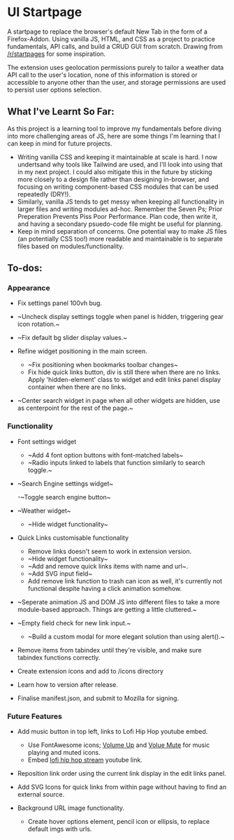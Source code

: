 # UI Startpage

A startpage to replace the browser's default New Tab in the form of a Firefox-Addon. Using vanilla JS, HTML, and CSS as a project to practice fundamentals, API calls, and build a CRUD GUI from scratch. Drawing from [/r/startpages](https://www.reddit.com/r/startpages/) for some inspiration.

The extension uses geolocation permissions purely to tailor a weather data API call to the user's location, none of this information is stored or accessible to anyone other than the user, and storage permissions are used to persist user options selection.

## What I've Learnt So Far:

As this project is a learning tool to improve my fundamentals before diving into more challenging areas of JS, here are some things I'm learning that I can keep in mind for future projects.

- Writing vanilla CSS and keeping it maintainable at scale is hard. I now undertsand why tools like Tailwind are used, and I'll look into using that in my next project. I could also mitigate this in the future by sticking more closely to a design file rather than designing in-browser, and focusing on writing component-based CSS modules that can be used repeatedly (DRY!).
- Similarly, vanilla JS tends to get messy when keeping all functionality in larger files and writing modules ad-hoc. Remember the Seven Ps; Prior Preperation Prevents Piss Poor Performance. Plan code, then write it, and having a secondary psuedo-code file might be useful for planning.
- Keep in mind separation of concerns. One potential way to make JS files (an potentially CSS too!) more readable and maintainable is to separate files based on modules/functionality.

## To-dos:

### Appearance

-   Fix settings panel 100vh bug.
-   ~Uncheck display settings toggle when panel is hidden, triggering gear icon rotation.~
-   ~Fix default bg slider display values.~
-   Refine widget positioning in the main screen.

    -   ~Fix positioning when bookmarks toolbar changes~
    -   Fix hide quick links button, div is still there when there are no links. Apply 'hidden-element' class to widget and edit links panel display container when there are no links.

-   ~Center search widget in page when all other widgets are hidden, use as centerpoint for the rest of the page.~

### Functionality

-   Font settings widget

    -   ~Add 4 font option buttons with font-matched labels~
    -   ~Radio inputs linked to labels that function similarly to search toggle.~

-   ~Search Engine settings widget~

    -~Toggle search engine button~

-   ~Weather widget~

    -   ~Hide widget functionality~

-   Quick Links customisable functionality

    -   Remove links doesn't seem to work in extension version.
    -   ~Hide widget functionality~
    -   ~Add and remove quick links items with name and url~.
    -   ~Add SVG input field~
    -   Add remove link function to trash can icon as well, it's currently not functional despite having a click animation somehow.
-   ~Seperate animation JS and DOM JS into different files to take a more module-based approach. Things are getting a little cluttered.~
-   ~Empty field check for new link input.~
    -	~Build a custom modal for more elegant solution than using alert().~
-   Remove items from tabindex until they're visible, and make sure tabindex functions correctly.
-   Create extension icons and add to /icons directory
-   Learn how to version after release.
-   Finalise manifest.json, and submit to Mozilla for signing.

### Future Features

-   Add music button in top left, links to Lofi Hip Hop youtube embed.

    -   Use FontAwesome icons; [Volume Up](https://fontawesome.com/v5/icons/volume-up?s=solid) and [Volue Mute](https://fontawesome.com/v5/icons/volume-mute?s=solid) for music playing and muted icons.
    -   Embed [lofi hip hop stream](https://www.youtube.com/watch?v=jfKfPfyJRdk) youtube link.

-   Reposition link order using the current link display in the edit links panel.

-   Add SVG Icons for quick links from within page without having to find an external source.

-   Background URL image functionality.
    -   Create hover options element, pencil icon or ellipsis, to replace default imgs with urls.

